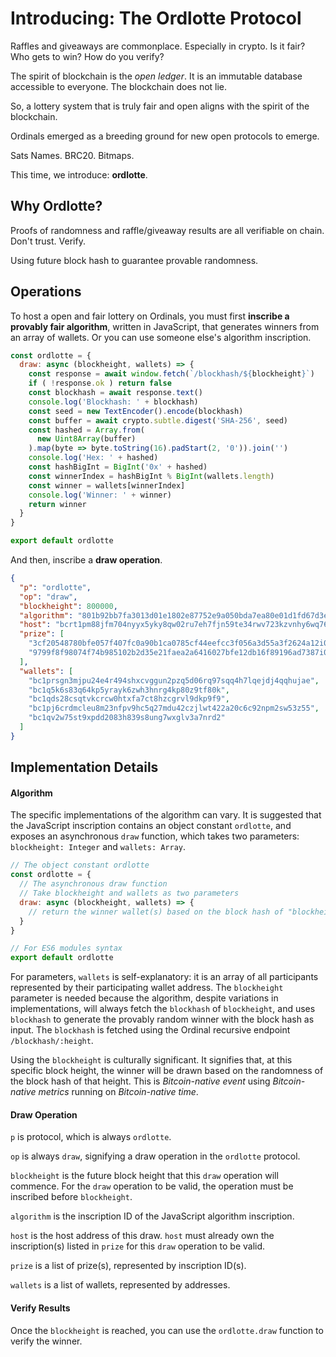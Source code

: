 # Introducing: The Ordlotte Protocol

Raffles and giveaways are commonplace. Especially in crypto. Is it fair? Who gets to win? How do you verify?

The spirit of blockchain is the *open ledger*. It is an immutable database accessible to everyone. The blockchain does not lie.

So, a lottery system that is truly fair and open aligns with the spirit of the blockchain.

Ordinals emerged as a breeding ground for new open protocols to emerge.

Sats Names. BRC20. Bitmaps.

This time, we introduce: **ordlotte**.

## Why Ordlotte?

Proofs of randomness and raffle/giveaway results are all verifiable on chain. Don't trust. Verify.

Using future block hash to guarantee provable randomness. 

## Operations

To host a open and fair lottery on Ordinals, you must first **inscribe a provably fair algorithm**, written in JavaScript, that generates winners from an array of wallets. Or you can use someone else's algorithm inscription.

```javascript
const ordlotte = {
  draw: async (blockheight, wallets) => {
    const response = await window.fetch(`/blockhash/${blockheight}`)
    if ( !response.ok ) return false
    const blockhash = await response.text()
    console.log('Blockhash: ' + blockhash)
    const seed = new TextEncoder().encode(blockhash)
    const buffer = await crypto.subtle.digest('SHA-256', seed)
    const hashed = Array.from(
      new Uint8Array(buffer)
    ).map(byte => byte.toString(16).padStart(2, '0')).join('')
    console.log('Hex: ' + hashed)
    const hashBigInt = BigInt('0x' + hashed)
    const winnerIndex = hashBigInt % BigInt(wallets.length)
    const winner = wallets[winnerIndex]
    console.log('Winner: ' + winner)
    return winner
  }
}

export default ordlotte
```

And then, inscribe a **draw operation**.

```JSON
{
  "p": "ordlotte",
  "op": "draw",
  "blockheight": 800000,
  "algorithm": "801b92bb7fa3013d01e1802e87752e9a050bda7ea80e01d1fd67d3eecc01b7dci0",
  "host": "bcrt1pm88jfm704nyyx5yky8qw02ru7eh7fjn59te34rwv723kzvnhy6wq76ljl5",
  "prize": [
    "3cf20548780bfe057f407fc0a90b1ca0785cf44eefcc3f056a3d55a3f2624a12i0",
    "9799f8f98074f74b985102b2d35e21faea2a6416027bfe12db16f89196ad7387i0"
  ],
  "wallets": [
    "bc1prsgn3mjpu24e4r494shxcvggun2pzq5d06rq97sqq4h7lqejdj4qqhujae",
    "bc1q5k6s83q64kp5yrayk6zwh3hnrg4kp80z9tf80k",
    "bc1qds28csqtvkcrcw0htxfa7ct8hzcgrvl9dkp9f9",
    "bc1pj6crdmcleu8m23nfpv9hc5q27mdu42czjlwt422a20c6c92npm2sw53z55",
    "bc1qv2w75st9xpdd2083h839s8ung7wxglv3a7nrd2"
  ]
}
```

## Implementation Details

#### Algorithm

The specific implementations of the algorithm can vary. It is suggested that the JavaScript inscription contains an object constant `ordlotte`, and exposes an asynchronous `draw` function, which takes two parameters: `blockheight: Integer` and `wallets: Array`.

```javascript
// The object constant ordlotte
const ordlotte = {
  // The asynchronous draw function
  // Take blockheight and wallets as two parameters
  draw: async (blockheight, wallets) => {
    // return the winner wallet(s) based on the block hash of "blockheight"
  }
}

// For ES6 modules syntax
export default ordlotte
```

For parameters, `wallets` is self-explanatory: it is an array of all participants represented by their participating wallet address. The `blockheight` parameter is needed because the algorithm, despite variations in implementations, will always fetch the `blockhash` of `blockheight`, and uses `blockhash` to generate the provably random winner with the block hash as input. The `blockhash` is fetched using the Ordinal recursive endpoint `/blockhash/:height`.

Using the `blockheight` is culturally significant. It signifies that, at this specific block height, the winner will be drawn based on the randomness of the block hash of that height. This is _Bitcoin-native event_ using *Bitcoin-native metrics* running on _Bitcoin-native time_.

#### Draw Operation

`p` is protocol, which is always `ordlotte`.

`op` is always `draw`, signifying a draw operation in the `ordlotte` protocol.

`blockheight` is the future block height that this `draw` operation will commence. For the `draw` operation to be valid, the operation must be inscribed before `blockheight`.

`algorithm` is the inscription ID of the JavaScript algorithm inscription.

`host` is the host address of this draw. `host` must already own the inscription(s) listed in `prize` for this `draw` operation to be valid.

`prize` is a list of prize(s), represented by inscription ID(s).

`wallets` is a list of wallets, represented by addresses.

#### Verify Results

Once the `blockheight` is reached, you can use the `ordlotte.draw` function to verify the winner.

